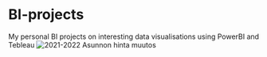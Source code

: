 # BI-projects
My personal BI projects on interesting data visualisations using PowerBI and Tebleau
![2021-2022 Asunnon hinta muutos](https://user-images.githubusercontent.com/47451399/217368951-fbed09ff-a2f6-42be-9c07-6faf414d9a64.png)
